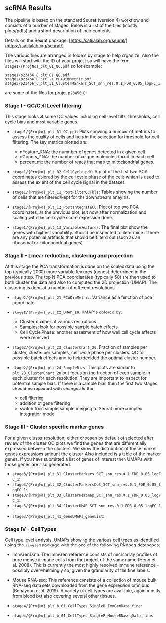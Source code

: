 ## scRNA Results

The pipeline is based on the standard Seurat (version 4) workflow and consists of a number of stages. Below is a list of the files (mostly plots/pdfs) and a short description of their contents.

Details on the Seurat package: [https://satijalab.org/seurat/](https://satijalab.org/seurat/)

The various files are arranged in folders by stage to help organize. Also the files will start with the ID of your project so will have the form `stage1/{ProjNo}_plt_01_QC.pdf` so for example:
```
stage1/p23456_C_plt_01_QC.pdf
stage2/p23456_C_plt_21_PCADimMetric.pdf
stage3/p23456_C_plt_31_ClusterMarkers_SCT_snn_res.0.1_FDR_0.05_logFC_1.pdf
```
are some of the files for projct `p23456_C`. 

### Stage I - QC/Cell Level filtering

This stage looks at some QC values including cell level filter thresholds, cell cycle bias and most variable genes.

- `stage1/{ProjNo}_plt_01_QC.pdf`: Plots showing a number of metrics to assess the quality of cells and help in the selection for threshold for cell filtering. The key metrics plotted are:
    - nFeature_RNA: the numnber of genes detected in a given cell
    - nCounts_RNA: the number of unique molecules found in each cell
    - percent.mt: the number of reads that map to mitochondrial genes.

- `stage1/{ProjNo}_plt_02_CellCycle.pdf`: A plot of the first two PCA coordinates colored by the cell cycle phase of the cells which is used to assess the extent of the cell cycle signal in the dataset.

- `stage1/{ProjNo}_plt_11_PostFilterQCTbls`: Tables showing the number of cells that are filtered/kept for the downstream anaylsis.

- `stage1/{ProjNo}_plt_12_PostIntegrateCC`: Plot of top two PCA coordinates, as the previous plot, but now after normalization and scaling with the cell cycle score regression done.

- `stage1/{ProjNo}_plt_13_VariableFeatures`: The final plot show the genes with highest variability. Should be inspected to determine if there are any potential artifacts that should be filterd out (such as an ribosomal or mitochondrial genes)

### Stage II - Linear reduction, clustering and projection

At this stage the PCA transformation is done on the scaled data using the top (typically 2000) more variable features (genes) determined in the previous step. The top N PCA coordianates (typically 50) are then used to both cluster the data and also to computed the 2D projection (UMAP). The clustering is done at a number of different resolutions.

- `stage2/{ProjNo}_plt_21_PCADimMetric`: Variance as a function of pca coordinate

- `stage2/{ProjNo}_plt_22_UMAP_20`: UMAP's colored by:
    - Cluster number at various resolutions
    - Samples: look for possible sample batch effects
    - Cell Cycle Phase: another assesment of how well cell cycle effects were removed

- `stage2/{ProjNo}_plt_23_ClusterChart_20`: Fraction of samples per cluster, cluster per samples, cell cycle phase per clusters. QC for possible batch effects and to help decided the optimal cluster number.

- `stage2/{ProjNo}_plt_24_SampleBias`: This plots are similar to `plt_23_ClusterChart_20` but focus on the fraction of each sample in each cluster for each resolution. They are important to inspect for potential sample bias. If there is a sample bias then the first two stages should be repeated with changes to the:
    - cell filtering
    - addition of gene filtering
    - switch from simple sample merging to Seurat more complex integration mode

### Stage III - Cluster specific marker genes

For a given cluster resolution; either choosen by default of selected after review of the cluster QC plots we find the genes that are differentially expressed between the clusters. We show the distribution of these marker genes expressions amount the cluster. Also included is a table of the marker genes. If you have submitted a list of genes of interest then UMAPs with those genes are also generated. 

- `stage3/{ProjNo}_plt_31_ClusterMarkers_SCT_snn_res.0.1_FDR_0.05_logFC_1`: 
- `stage3/{ProjNo}_plt_32_ClusterMarkersDot_SCT_snn_res.0.1_FDR_0.05_logFC_1`: 
- `stage3/{ProjNo}_plt_33_ClusterHeatmap_SCT_snn_res.0.1_FDR_0.05_logFC_1`: 
- `stage3/{ProjNo}_plt_34_ClusterUMAP_SCT_snn_res.0.1_FDR_0.05_logFC_1`: 
- `stage3/{ProjNo}_plt_41_GeneUMAPs_geneList`:

### Stage IV - Cell Types

Cell type level analysis. UMAPs showing the various cell types as identified using the `singleR` package with the one of the following RNAseq databases:

- ImmGenData: The ImmGen reference consists of microarray profiles of pure mouse immune cells from the project of the same name (Heng et al. 2008). This is currently the most highly resolved immune reference - possibly overwhelmingly so, given the granularity of the fine labels.

- Mouse RNA-seq: This reference consists of a collection of mouse bulk RNA-seq data sets downloaded from the gene expression omnibus (Benayoun et al. 2019). A variety of cell types are available, again mostly from blood but also covering several other tissues.

- `stage4/{ProjNo}_plt_b_01_CellTypes_SingleR_ImmGenData_fine`: 
- `stage4/{ProjNo}_plt_b_01_CellTypes_SingleR_MouseRNAseqData_fine`: 
